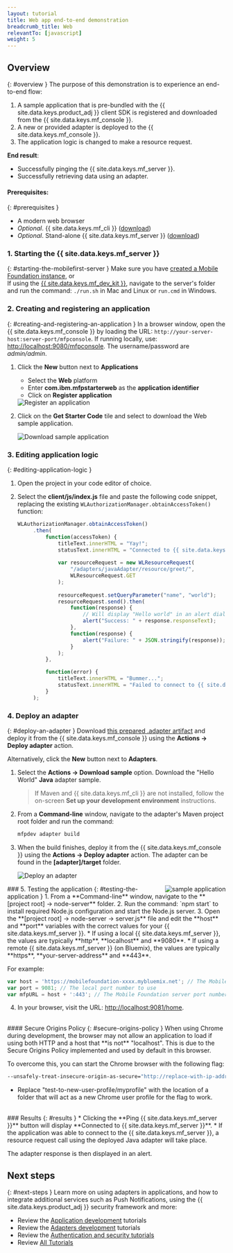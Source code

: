 ```yaml
---
layout: tutorial
title: Web app end-to-end demonstration
breadcrumb_title: Web
relevantTo: [javascript]
weight: 5
---
```

<!-- NLS_CHARSET=UTF-8 -->
## Overview
{: #overview }
The purpose of this demonstration is to experience an end-to-end flow:

1. A sample application that is pre-bundled with the {{ site.data.keys.product_adj }} client SDK is registered and downloaded from the {{ site.data.keys.mf_console }}.
2. A new or provided adapter is deployed to the {{ site.data.keys.mf_console }}.  
3. The application logic is changed to make a resource request.

**End result**:

* Successfully pinging the {{ site.data.keys.mf_server }}.
* Successfully retrieving data using an adapter.

#### Prerequisites:
{: #prerequisites }
* A modern web browser
* *Optional*. {{ site.data.keys.mf_cli }} ([download]({{site.baseurl}}/downloads))
* *Optional*. Stand-alone {{ site.data.keys.mf_server }} ([download]({{site.baseurl}}/downloads))

### 1. Starting the {{ site.data.keys.mf_server }}
{: #starting-the-mobilefirst-server }
Make sure you have [created a Mobile Foundation instance](../../bluemix/using-mobile-foundation), or  
If using the [{{ site.data.keys.mf_dev_kit }}](../../installation-configuration/development/mobilefirst), navigate to the server's folder and run the command: `./run.sh` in Mac and Linux or `run.cmd` in Windows.

### 2. Creating and registering an application
{: #creating-and-registering-an-application }
In a browser window, open the {{ site.data.keys.mf_console }} by loading the URL: `http://your-server-host:server-port/mfpconsole`. If running locally, use: [http://localhost:9080/mfpconsole](http://localhost:9080/mfpconsole). The username/password are *admin/admin*.
 
1. Click the **New** button next to **Applications**
    * Select the **Web** platform
    * Enter **com.ibm.mfpstarterweb** as the **application identifier**
    * Click on **Register application**

    <img class="gifplayer" alt="Register an application" src="register-an-application-web.png"/>
 
2. Click on the **Get Starter Code** tile and select to download the Web sample application.

    <img class="gifplayer" alt="Download sample application" src="download-starter-code-web.png"/>
 
### 3. Editing application logic
{: #editing-application-logic }
1. Open the project in your code editor of choice.

2. Select the **client/js/index.js** file and paste the following code snippet, replacing the existing `WLAuthorizationManager.obtainAccessToken()` function:

   ```javascript
   WLAuthorizationManager.obtainAccessToken()
        .then(
            function(accessToken) {
                titleText.innerHTML = "Yay!";
                statusText.innerHTML = "Connected to {{ site.data.keys.mf_server }}";
                
                var resourceRequest = new WLResourceRequest(
                    "/adapters/javaAdapter/resource/greet/",
                    WLResourceRequest.GET
                );
                
                resourceRequest.setQueryParameter("name", "world");
                resourceRequest.send().then(
                    function(response) {
                        // Will display "Hello world" in an alert dialog.
                        alert("Success: " + response.responseText);
                    },
                    function(response) {
                        alert("Failure: " + JSON.stringify(response));
                    }
                );
            },

            function(error) {
                titleText.innerHTML = "Bummer...";
                statusText.innerHTML = "Failed to connect to {{ site.data.keys.mf_server }}";
            }
        );
   ```
    
### 4. Deploy an adapter
{: #deploy-an-adapter }
Download [this prepared .adapter artifact](../javaAdapter.adapter) and deploy it from the {{ site.data.keys.mf_console }} using the **Actions → Deploy adapter** action.

Alternatively, click the **New** button next to **Adapters**.  
        
1. Select the **Actions → Download sample** option. Download the "Hello World" **Java** adapter sample.

   > If Maven and {{ site.data.keys.mf_cli }} are not installed, follow the on-screen **Set up your development environment** instructions.

2. From a **Command-line** window, navigate to the adapter's Maven project root folder and run the command:

   ```bash
   mfpdev adapter build
   ```

3. When the build finishes, deploy it from the {{ site.data.keys.mf_console }} using the **Actions → Deploy adapter** action. The adapter can be found in the **[adapter]/target** folder.
    
    <img class="gifplayer" alt="Deploy an adapter" src="create-an-adapter.png"/>   


<img src="web-success.png" alt="sample application" style="float:right"/>
### 5. Testing the application
{: #testing-the-application }
1. From a **Command-line** window, navigate to the **[project root] → node-server** folder.
2. Run the command: `npm start` to install required Node.js configuration and start the Node.js server.
3. Open the **[project root] → node-server → server.js** file and edit the **host** and **port** variables with the correct values for your {{ site.data.keys.mf_server }}.
    * If using a local {{ site.data.keys.mf_server }}, the values are typically **http**, **localhost** and **9080**.
    * If using a remote {{ site.data.keys.mf_server }} (on Bluemix), the values are typically **https**, **your-server-address** and **443**. 

   For example:  
    
   ```javascript
   var host = 'https://mobilefoundation-xxxx.mybluemix.net'; // The Mobile Foundation server address
   var port = 9081; // The local port number to use
   var mfpURL = host + ':443'; // The Mobile Foundation server port number
   ```
   
4. In your browser, visit the URL: [http://localhost:9081/home](http://localhost:9081/home).

<br>
#### Secure Origins Policy
{: #secure-origins-policy }
When using Chrome during development, the browser may not allow an application to load if using both HTTP and a host that **is not** "localhost". This is due to the Secure Origins Policy implemented and used by default in this browser.

To overcome this, you can start the Chrome browser with the following flag:

```bash
--unsafely-treat-insecure-origin-as-secure="http://replace-with-ip-address-or-host:port-number" --user-data-dir=/test-to-new-user-profile/myprofile
```

- Replace "test-to-new-user-profile/myprofile" with the location of a folder that will act as a new Chrome user profile for the flag to work.

<br clear="all"/>
### Results
{: #results }
* Clicking the **Ping {{ site.data.keys.mf_server }}** button will display **Connected to {{ site.data.keys.mf_server }}**.
* If the application was able to connect to the {{ site.data.keys.mf_server }}, a resource request call using the deployed Java adapter will take place.

The adapter response is then displayed in an alert.

## Next steps
{: #next-steps }
Learn more on using adapters in applications, and how to integrate additional services such as Push Notifications, using the {{ site.data.keys.product_adj }} security framework and more:

- Review the [Application development](../../application-development/) tutorials
- Review the [Adapters development](../../adapters/) tutorials
- Review the [Authentication and security tutorials](../../authentication-and-security/)
- Review [All Tutorials](../../all-tutorials)
